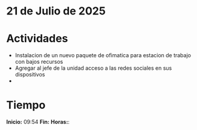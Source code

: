 #  21 de Julio de 2025

# Actividades

- Instalacion de un nuevo paquete de ofimatica para estacion de trabajo con bajos recursos
- Agregar al jefe de la unidad acceso a las redes sociales en sus dispositivos
- 

# Tiempo

**Inicio:** 09:54
**Fin:** 
**Horas:**: 
